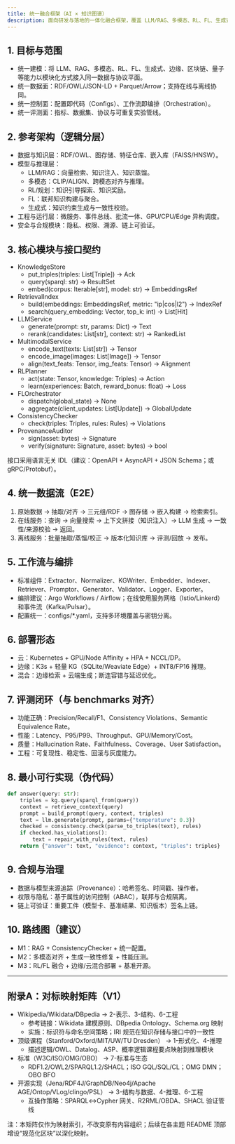 ```yaml
---
title: 统一融合框架（AI × 知识图谱）
description: 面向研发与落地的一体化融合框架，覆盖 LLM/RAG、多模态、RL、FL、生成式、边缘/云、区块链、量子等模块的接口契约、数据流、部署形态与评测闭环。
---
```


## 1. 目标与范围

- 统一建模：将 LLM、RAG、多模态、RL、FL、生成式、边缘、区块链、量子等能力以模块化方式接入同一数据与协议平面。
- 统一数据面：RDF/OWL/JSON-LD + Parquet/Arrow；支持在线与离线协同。
- 统一控制面：配置即代码（Configs）、工作流即编排（Orchestration）。
- 统一评测面：指标、数据集、协议与可重复实验管线。

## 2. 参考架构（逻辑分层）

- 数据与知识层：RDF/OWL、图存储、特征仓库、嵌入库（FAISS/HNSW）。
- 模型与推理层：
  - LLM/RAG：向量检索、知识注入、知识蒸馏。
  - 多模态：CLIP/ALIGN、跨模态对齐与推理。
  - RL/规划：知识引导探索、知识奖励。
  - FL：联邦知识构建与聚合。
  - 生成式：知识约束生成与一致性校验。
- 工程与运行层：微服务、事件总线、批流一体、GPU/CPU/Edge 异构调度。
- 安全与合规模块：隐私、权限、溯源、链上可验证。

## 3. 核心模块与接口契约

- KnowledgeStore
  - put_triples(triples: List[Triple]) -> Ack
  - query(sparql: str) -> ResultSet
  - embed(corpus: Iterable[str], model: str) -> EmbeddingsRef
- RetrievalIndex
  - build(embeddings: EmbeddingsRef, metric: "ip|cos|l2") -> IndexRef
  - search(query_embedding: Vector, top_k: int) -> List[Hit]
- LLMService
  - generate(prompt: str, params: Dict) -> Text
  - rerank(candidates: List[str], context: str) -> RankedList
- MultimodalService
  - encode_text(texts: List[str]) -> Tensor
  - encode_image(images: List[Image]) -> Tensor
  - align(text_feats: Tensor, img_feats: Tensor) -> Alignment
- RLPlanner
  - act(state: Tensor, knowledge: Triples) -> Action
  - learn(experiences: Batch, reward_bonus: float) -> Loss
- FLOrchestrator
  - dispatch(global_state) -> None
  - aggregate(client_updates: List[Update]) -> GlobalUpdate
- ConsistencyChecker
  - check(triples: Triples, rules: Rules) -> Violations
- ProvenanceAuditor
  - sign(asset: bytes) -> Signature
  - verify(signature: Signature, asset: bytes) -> bool

接口采用语言无关 IDL（建议：OpenAPI + AsyncAPI + JSON Schema；或 gRPC/Protobuf）。

## 4. 统一数据流（E2E）

1) 原始数据 → 抽取/对齐 → 三元组/RDF → 图存储 → 嵌入构建 → 检索索引。
2) 在线服务：查询 → 向量搜索 → 上下文拼接（知识注入）→ LLM 生成 → 一致性/来源校验 → 返回。
3) 离线服务：批量抽取/蒸馏/校正 → 版本化知识库 → 评测/回放 → 发布。

## 5. 工作流与编排

- 标准组件：Extractor、Normalizer、KGWriter、Embedder、Indexer、Retriever、Promptor、Generator、Validator、Logger、Exporter。
- 编排建议：Argo Workflows / Airflow；在线使用服务网格（Istio/Linkerd）和事件流（Kafka/Pulsar）。
- 配置统一：configs/*.yaml，支持多环境覆盖与密钥分离。

## 6. 部署形态

- 云：Kubernetes + GPU/Node Affinity + HPA + NCCL/DP。
- 边缘：K3s + 轻量 KG（SQLite/Weaviate Edge）+ INT8/FP16 推理。
- 混合：边缘检索 + 云端生成；断连容错与延迟优化。

## 7. 评测闭环（与 benchmarks 对齐）

- 功能正确：Precision/Recall/F1、Consistency Violations、Semantic Equivalence Rate。
- 性能：Latency、P95/P99、Throughput、GPU/Memory/Cost。
- 质量：Hallucination Rate、Faithfulness、Coverage、User Satisfaction。
- 工程：可复现性、稳定性、回滚与灰度能力。

## 8. 最小可行实现（伪代码）

```python
def answer(query: str):
    triples = kg.query(sparql_from(query))
    context = retrieve_context(query)
    prompt = build_prompt(query, context, triples)
    text = llm.generate(prompt, params={"temperature": 0.3})
    checked = consistency.check(parse_to_triples(text), rules)
    if checked.has_violations():
        text = repair_with_rules(text, rules)
    return {"answer": text, "evidence": context, "triples": triples}
```

## 9. 合规与治理

- 数据与模型来源追踪（Provenance）：哈希签名、时间戳、操作者。
- 权限与隐私：基于属性的访问控制（ABAC），联邦与合规隔离。
- 链上可验证：重要工件（模型卡、基准结果、知识版本）签名上链。

## 10. 路线图（建议）

- M1：RAG + ConsistencyChecker + 统一配置。
- M2：多模态对齐 + 生成一致性修复 + 性能压测。
- M3：RL/FL 融合 + 边缘/云混合部署 + 基准开源。

---

## 附录A：对标映射矩阵（V1）

- Wikipedia/Wikidata/DBpedia → 2-表示、3-结构、6-工程
  - 参考链接：Wikidata 建模原则、DBpedia Ontology、Schema.org 映射
  - 实施：标识符与命名空间策略；IRI 规范在知识存储与接口中的一致性
- 顶级课程（Stanford/Oxford/MIT/UW/TU Dresden） → 1-形式化、4-推理
  - 描述逻辑/OWL、Datalog、ASP、概率逻辑课程要点映射到推理模块
- 标准（W3C/ISO/OMG/OBO） → 7-标准与生态
  - RDF1.2/OWL2/SPARQL1.2/SHACL；ISO GQL/SQL/CL；OMG DMN；OBO BFO
- 开源实现（Jena/RDF4J/GraphDB/Neo4j/Apache AGE/Ontop/VLog/clingo/PSL） → 3-结构与数据、4-推理、6-工程
  - 互操作策略：SPARQL↔Cypher 网关、R2RML/OBDA、SHACL 验证管线

注：本矩阵仅作为映射索引，不改变原有内容组织；后续在各主题 README 顶部增设“规范化区块”以深化映射。
